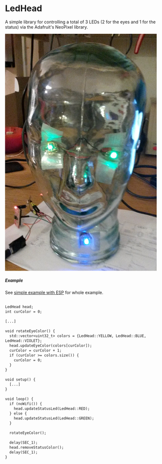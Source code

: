 # LedHead

A simple library for controlling a total of 3 LEDs (2 for the eyes and 1 for the status) via the Adafruit's NeoPixel library.

![head](head.jpg)

##### Example

See [simple example with ESP](https://github.com/ringbuchblock/LedHead/tree/master/examples/simple_with_esp) for whole example.

```arduino

LedHead head;
int curColor = 0;

[...]

void rotateEyeColor() {
  std::vector<uint32_t> colors = {LedHead::YELLOW, LedHead::BLUE, LedHead::VIOLET};
  head.updateEyeColor(colors[curColor]);
  curColor = curColor + 1;
  if (curColor >= colors.size()) {
    curColor = 0;
  }  
}

void setup() {
  [...]
}

void loop() {
  if (noWifi()) {
    head.updateStatusLed(LedHead::RED);
  } else {
    head.updateStatusLed(LedHead::GREEN);
  }

  rotateEyeColor();

  delay(SEC_1);
  head.removeStatusColor();
  delay(SEC_1);
}
```
